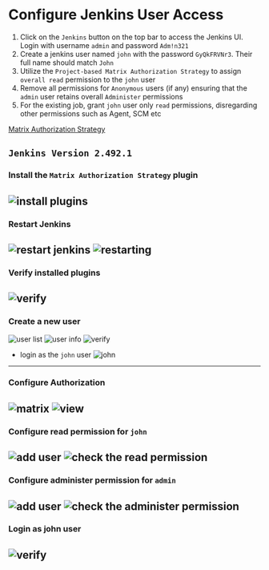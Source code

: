 # Configure Jenkins User Access

1. Click on the `Jenkins` button on the top bar to access the Jenkins UI. Login with username `admin` and password `Adm!n321`
2. Create a jenkins user named `john` with the password `GyQkFRVNr3`. Their full name should match `John`
3. Utilize the `Project-based Matrix Authorization Strategy` to assign `overall read` permission to the `john` user
4. Remove all permissions for `Anonymous` users (if any) ensuring that the `admin` user retains overall `Administer` permissions
5. For the existing job, grant `john` user only `read` permissions, disregarding other permissions such as Agent, SCM etc


[Matrix Authorization Strategy](https://plugins.jenkins.io/matrix-auth/)

**`Jenkins Version 2.492.1`**
---

### Install the `Matrix Authorization Strategy` plugin
  ![install plugins](./images/1.png)  
---

### Restart Jenkins
  ![restart jenkins](./images/2.png)
  ![restarting](./images/3.png)
---

### Verify installed plugins
  ![verify](./images/4.png)
---

### Create a new user
  ![user list](./images/5.png)
  ![user info](./images/6.png)
  ![verify](./images/7.png)
  * login as the `john` user
  ![john](./images/8.png)
---

### Configure Authorization
  ![matrix](./images/9.png)
  ![view](./images/10.png)
---

### Configure read permission for `john`
  ![add user](./images/11.png)
  ![check the read permission](./images/12.png)
---

### Configure administer permission for `admin`
  ![add user](./images/13.png)
  ![check the administer permission](./images/14.png)
---

### Login as john user
  ![verify](./images/15.png)
---